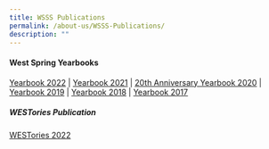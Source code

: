 ```yaml
---
title: WSSS Publications
permalink: /about-us/WSSS-Publications/
description: ""
---
```

#### **West Spring Yearbooks**

[Yearbook 2022](https://anyflip.com/ufohq/fftr/) | [Yearbook 2021](https://anyflip.com/ufohq/xemo/)
 | [20th Anniversary Yearbook 2020](https://anyflip.com/ufohq/jqiv/) | [Yearbook 2019](https://anyflip.com/ufohq/ohyk/) | [Yearbook 2018](https://anyflip.com/ufohq/lcaj/) | [Yearbook 2017](https://anyflip.com/ufohq/ntjh/)
##### **WESTories Publication**
[WESTories 2022](https://anyflip.com/ufohq/djfd/)